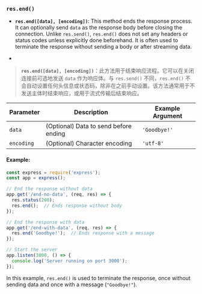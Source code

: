 ### `res.end()`

- **`res.end([data], [encoding])`**: This method ends the response process. It can optionally send `data` as the response body before closing the connection. Unlike `res.send()`, `res.end()` does not set any headers or status codes unless explicitly done beforehand. It is often used to terminate the response without sending a body or after streaming data.

- <audio src="..\..\mp3\__`res.end([dat.mp3"></audio>

> **`res.end([data], [encoding])`**：此方法用于结束响应流程。它可以在关闭连接前可选地发送 `data` 作为响应体。与 `res.send()` 不同，`res.end()` 不会自动设置任何头信息或状态码，除非在之前手动设置。该方法通常用于不发送主体时结束响应，或用于流式传输后结束响应。
>
> <audio src="..\..\mp3\res.end([data],.mp3"></audio>

| Parameter  | Description                           | Example Argument |
| ---------- | ------------------------------------- | ---------------- |
| `data`     | (Optional) Data to send before ending | `'Goodbye!'`     |
| `encoding` | (Optional) Character encoding         | `'utf-8'`        |

#### Example:

<audio src="..\..\mp3\在这段代码中，`res.end.mp3"></audio>

```js
const express = require('express');
const app = express();

// End the response without data
app.get('/end-no-data', (req, res) => {
  res.status(200);
  res.end();  // Ends response without body
});

// End the response with data
app.get('/end-with-data', (req, res) => {
  res.end('Goodbye!');  // Ends response with a message
});

// Start the server
app.listen(3000, () => {
  console.log('Server running on port 3000');
});
```

In this example, `res.end()` is used to terminate the response, once without sending data and once with a message (`"Goodbye!"`).